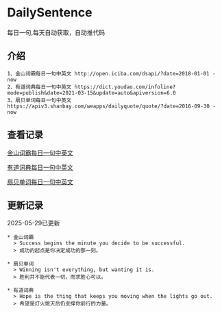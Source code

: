 # DailySentence

每日一句,每天自动获取，自动推代码

## 介绍

```
1、金山词霸每日一句中英文 http://open.iciba.com/dsapi/?date=2018-01-01 - now
2、有道词典每日一句中英文 https://dict.youdao.com/infoline?mode=publish&date=2021-03-15&update=auto&apiversion=6.0
3、扇贝单词每日一句中英文 https://apiv3.shanbay.com/weapps/dailyquote/quote/?date=2016-09-30 - now
```

## 查看记录

[金山词霸每日一句中英文](./data/iciba/)

[有道词典每日一句中英文](./data/youdao/)

[扇贝单词每日一句中英文](./data/shanbay/)

## 更新记录
2025-05-29已更新 
```
* 金山词霸
  > Success begins the minute you decide to be successful.
  > 成功的起点是你决定成功的那一刻。

* 扇贝单词
  > Winning isn't everything, but wanting it is.
  > 胜利并不能代表一切，而求胜心可以。

* 有道词典
  > Hope is the thing that keeps you moving when the lights go out.
  > 希望是灯火熄灭后仍支撑你前行的力量。

```

